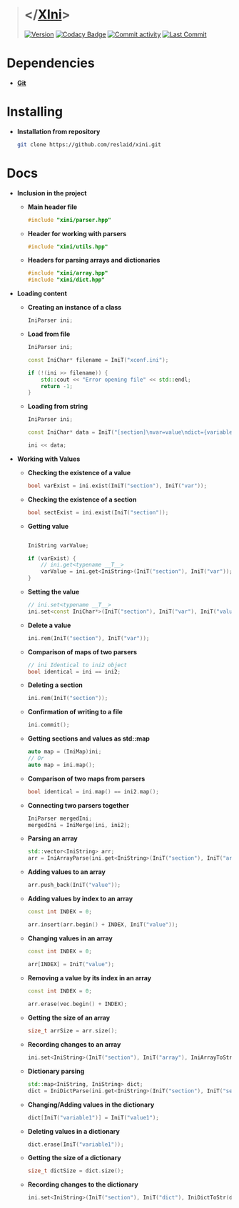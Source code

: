 > # </[XIni](https://github.com/reslaid/xini.git)>
> [![Version](https://img.shields.io/badge/version-0.2.1-gren.svg)](https://github.com/reslaid/xini.git) [![Codacy Badge](https://app.codacy.com/project/badge/Grade/4f58ee8f44234a3497ce62b646b1c899)](https://app.codacy.com/gh/reslaid/xini/dashboard?utm_source=gh&utm_medium=referral&utm_content=&utm_campaign=Badge_grade) [![Commit activity](https://img.shields.io/github/commit-activity/m/reslaid/xini)](https://github.com/reslaid/xjson/commits) [![Last Commit](https://img.shields.io/github/last-commit/reslaid/xini/main)](https://github.com/reslaid/xini/commits)

# **Dependencies**
- [**Git**](https://git-scm.com/downloads)

# Installing
- **Installation from repository**
    ```bash
    git clone https://github.com/reslaid/xini.git
    ```

# Docs

- **Inclusion in the project**

    - **Main header file**
    
        ```cpp
        #include "xini/parser.hpp"
        ```

    - **Header for working with parsers**

        ```cpp
        #include "xini/utils.hpp"
        ```

    - **Headers for parsing arrays and dictionaries**

        ```cpp
        #include "xini/array.hpp"
        #include "xini/dict.hpp"
        ```

- **Loading content**
    
    - **Creating an instance of a class**

        ```cpp
        IniParser ini;
        ```

    - **Load from file**
    
        ```cpp
        IniParser ini;

        const IniChar* filename = IniT("xconf.ini");
    
        if (!(ini >> filename)) {
            std::cout << "Error opening file" << std::endl;
            return -1;
        }
        ```

    - **Loading from string**

        ```cpp
        IniParser ini;

        const IniChar* data = IniT("[section]\nvar=value\ndict={variable1: value1, variable2: value2}\narray=[value1, value2]");
    
        ini << data;
        ```

- **Working with Values**

    - **Checking the existence of a value**

        ```cpp
        bool varExist = ini.exist(IniT("section"), IniT("var"));
        ```

    - **Checking the existence of a section**

        ```cpp
        bool sectExist = ini.exist(IniT("section"));
        ```

    - **Getting value**

        ```cpp

        IniString varValue;

        if (varExist) {
            // ini.get<typename __T__>
            varValue = ini.get<IniString>(IniT("section"), IniT("var"));
        }
        ```

    - **Setting the value**

        ```cpp
        // ini.set<typename __T__>
        ini.set<const IniChar*>(IniT("section"), IniT("var"), IniT("value"));
        ```

    - **Delete a value**

        ```cpp
        ini.rem(IniT("section"), IniT("var"));
        ```

    - **Comparison of maps of two parsers**

        ```cpp
        // ini Identical to ini2 object
        bool identical = ini == ini2;
        ```

    - **Deleting a section**

        ```cpp
        ini.rem(IniT("section"));
        ```

    - **Confirmation of writing to a file**

        ```cpp
        ini.commit();
        ```

    - **Getting sections and values ​​as std::map**

        ```cpp
        auto map = (IniMap)ini;
        // Or
        auto map = ini.map();
        ```

    - **Comparison of two maps from parsers**

        ```cpp
        bool identical = ini.map() == ini2.map();
        ```

    - **Connecting two parsers together**

        ```cpp
        IniParser mergedIni;
        mergedIni = IniMerge(ini, ini2);
        ```

    - **Parsing an array**

        ```cpp
        std::vector<IniString> arr;
        arr = IniArrayParse(ini.get<IniString>(IniT("section"), IniT("array")));
        ```

    - **Adding values ​​to an array**

        ```cpp
        arr.push_back(IniT("value"));
        ```

    - **Adding values ​​by index to an array**

        ```cpp
        const int INDEX = 0;

        arr.insert(arr.begin() + INDEX, IniT("value"));
        ```

    - **Changing values ​​in an array**

        ```cpp
        const int INDEX = 0;

        arr[INDEX] = IniT("value");
        ```

    - **Removing a value by its index in an array**

        ```cpp
        const int INDEX = 0;
            
        arr.erase(vec.begin() + INDEX);
        ```

    - **Getting the size of an array**

        ```cpp
        size_t arrSize = arr.size();
        ```

    - **Recording changes to an array**

        ```cpp
        ini.set<IniString>(IniT("section"), IniT("array"), IniArrayToStr(arr));
        ```

    - **Dictionary parsing**

        ```cpp
        std::map<IniString, IniString> dict;
        dict = IniDictParse(ini.get<IniString>(IniT("section"), IniT("section")));
        ```

    - **Changing/Adding values ​​in the dictionary**

        ```cpp
        dict[IniT("variable1")] = IniT("value1");
        ```

    - **Deleting values ​​in a dictionary**

        ```cpp
        dict.erase(IniT("variable1"));
        ```

    - **Getting the size of a dictionary**

        ```cpp
        size_t dictSize = dict.size();
        ```

    - **Recording changes to the dictionary**

        ```cpp
        ini.set<IniString>(IniT("section"), IniT("dict"), IniDictToStr(dict));
        ```
